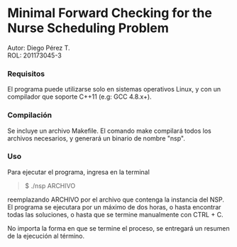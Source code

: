 # Minimal Forward Checking for the Nurse Scheduling Problem

Autor: Diego Pérez T.<br>
ROL: 201173045-3<br>

### Requisitos
El programa puede utilizarse solo en sistemas operativos
Linux, y con un compilador que soporte C++11 (e.g: GCC 
4.8.x+).


### Compilación

Se incluye un archivo Makefile. El comando make compilará 
todos los archivos necesarios, y generará un binario de
nombre "nsp". 


### Uso

Para ejecutar el programa, ingresa en la terminal

>	$ ./nsp ARCHIVO

reemplazando ARCHIVO por el archivo que contenga la
instancia del NSP. El programa se ejecutara por un máximo
de dos horas, o hasta encontrar todas las soluciones, o
hasta que se termine manualmente con CTRL + C. 

No importa la forma en que se termine el proceso, se 
entregará un resumen de la ejecución al término.
